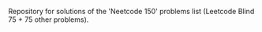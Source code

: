 Repository for solutions of the 'Neetcode 150' problems list (Leetcode Blind 75 + 75 other problems).
